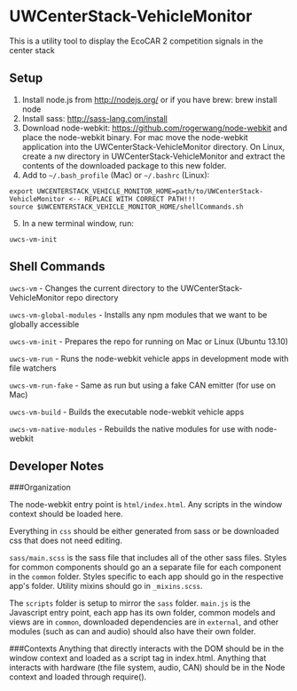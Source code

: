 UWCenterStack-VehicleMonitor
============================

This is a utility tool to display the EcoCAR 2 competition signals in the center stack

Setup
-----

1. Install node.js from http://nodejs.org/ or if you have brew: brew install node
2. Install sass: http://sass-lang.com/install
3. Download node-webkit: https://github.com/rogerwang/node-webkit and place the node-webkit binary. For mac move the node-webkit application into the UWCenterStack-VehicleMonitor directory. On Linux, create a nw directory in UWCenterStack-VehicleMonitor and extract the contents of the downloaded package to this new folder.
4. Add to `~/.bash_profile` (Mac) or `~/.bashrc` (Linux):
```
export UWCENTERSTACK_VEHICLE_MONITOR_HOME=path/to/UWCenterStack-VehicleMonitor <-- REPLACE WITH CORRECT PATH!!!
source $UWCENTERSTACK_VEHICLE_MONITOR_HOME/shellCommands.sh
```
5. In a new terminal window, run:
```
uwcs-vm-init
```


Shell Commands
--------------

`uwcs-vm` - Changes the current directory to the UWCenterStack-VehicleMonitor repo directory

`uwcs-vm-global-modules` - Installs any npm modules that we want to be globally accessible

`uwcs-vm-init` - Prepares the repo for running on Mac or Linux (Ubuntu 13.10)

`uwcs-vm-run` - Runs the node-webkit vehicle apps in development mode with file watchers

`uwcs-vm-run-fake` - Same as run but using a fake CAN emitter (for use on Mac)

`uwcs-vm-build` - Builds the executable node-webkit vehicle apps

`uwcs-vm-native-modules` - Rebuilds the native modules for use with node-webkit

Developer Notes
---------------

###Organization

The node-webkit entry point is `html/index.html`. Any scripts in the window context should be loaded here.

Everything in `css` should be either generated from sass or be downloaded css that does not need editing.

`sass/main.scss` is the sass file that includes all of the other sass files. Styles for common components should go an a separate file for each component in the `common` folder. Styles specific to each app should go in the respective app's folder. Utility mixins should go in `_mixins.scss`.

The `scripts` folder is setup to mirror the `sass` folder. `main.js` is the Javascript entry point, each app has its own folder, common models and views are in `common`, downloaded dependencies are in `external`, and other modules (such as can and audio) should also have their own folder.

###Contexts
Anything that directly interacts with the DOM should be in the window context and loaded as a script tag in index.html.
Anything that interacts with hardware (the file system, audio, CAN) should be in the Node context and loaded through require().
